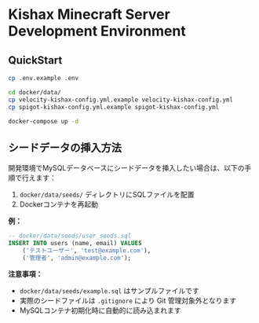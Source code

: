 # Kishax Minecraft Server Development Environment

## QuickStart

```bash
cp .env.example .env

cd docker/data/
cp velocity-kishax-config.yml.example velocity-kishax-config.yml
cp spigot-kishax-config.yml.example spigot-kishax-config.yml

docker-compose up -d
```

## シードデータの挿入方法
開発環境でMySQLデータベースにシードデータを挿入したい場合は、以下の手順で行えます：

1. `docker/data/seeds/` ディレクトリにSQLファイルを配置
2. Dockerコンテナを再起動

**例：**
```sql
-- docker/data/seeds/user_seeds.sql
INSERT INTO users (name, email) VALUES 
    ('テストユーザー', 'test@example.com'),
    ('管理者', 'admin@example.com');
```

**注意事項：**
- `docker/data/seeds/example.sql` はサンプルファイルです
- 実際のシードファイルは `.gitignore` により Git 管理対象外となります
- MySQLコンテナ初期化時に自動的に読み込まれます
